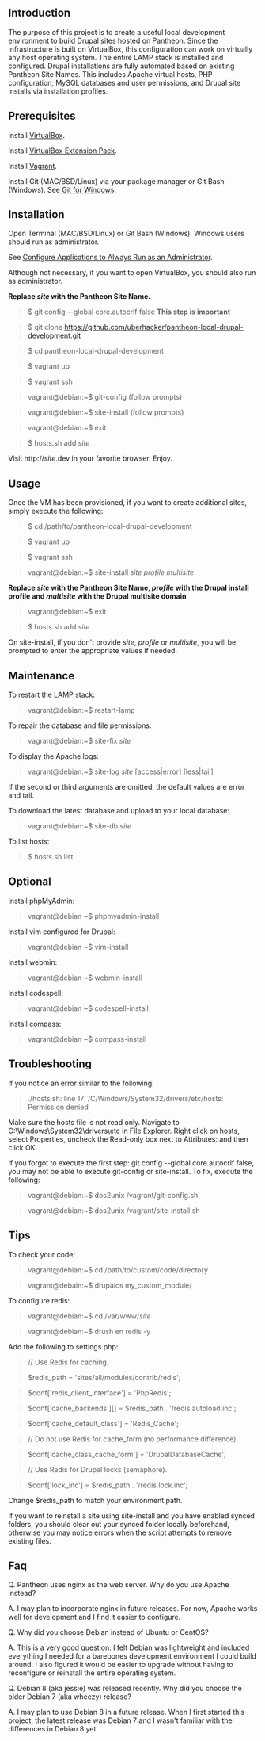 Introduction
------------
The purpose of this project is to create a useful local development environment to build Drupal sites hosted on Pantheon.  Since the infrastructure is built on VirtualBox, this configuration can work on virtually any host operating system.  The entire LAMP stack is installed and configured.  Drupal installations are fully automated based on existing Pantheon Site Names.  This includes Apache virtual hosts, PHP configuration, MySQL databases and user permissions, and Drupal site installs via installation profiles.

Prerequisites
-------------
Install [VirtualBox](https://www.virtualbox.org/wiki/Downloads).

Install [VirtualBox Extension Pack](https://www.virtualbox.org/wiki/Downloads).

Install [Vagrant](http://www.vagrantup.com/downloads.html).

Install Git (MAC/BSD/Linux) via your package manager or Git Bash (Windows).  See [Git for Windows](https://msysgit.github.io/).

Installation
------------
Open Terminal (MAC/BSD/Linux) or Git Bash (Windows).  Windows users should run as administrator.

See [Configure Applications to Always Run as an Administrator](https://technet.microsoft.com/en-us/magazine/ff431742.aspx).

Although not necessary, if you want to open VirtualBox, you should also run as administrator.

**Replace *site* with the Pantheon Site Name.**

> $ git config --global core.autocrlf false  **This step is important**

> $ git clone https://github.com/uberhacker/pantheon-local-drupal-development.git

> $ cd pantheon-local-drupal-development

> $ vagrant up

> $ vagrant ssh

> vagrant@debian:~$ git-config (follow prompts)

> vagrant@debian:~$ site-install (follow prompts)

> vagrant@debian:~$ exit

> $ hosts.sh add *site*

Visit http://*site*.dev in your favorite browser.  Enjoy.

Usage
-----
Once the VM has been provisioned, if you want to create additional sites, simply execute the following:

> $ cd /path/to/pantheon-local-drupal-development

> $ vagrant up

> $ vagrant ssh

> vagrant@debian:~$ site-install *site* *profile* *multisite*

**Replace *site* with the Pantheon Site Name, *profile* with the Drupal install profile and *multisite* with the Drupal multisite domain**

> vagrant@debian:~$ exit

> $ hosts.sh add *site*

On site-install, if you don't provide *site*, *profile* or *multisite*, you will be prompted to enter the appropriate values if needed.

Maintenance
-----------
To restart the LAMP stack:
> vagrant@debian:~$ restart-lamp

To repair the database and file permissions:
> vagrant@debian:~$ site-fix *site*

To display the Apache logs:
> vagrant@debian:~$ site-log *site* [access|error] [less|tail]

If the second or third arguments are omitted, the default values are error and tail.

To download the latest database and upload to your local database:
> vagrant@debian:~$ site-db *site*

To list hosts:
> $ hosts.sh list

Optional
--------
Install phpMyAdmin:
> vagrant@debian ~$ phpmyadmin-install

Install vim configured for Drupal:
> vagrant@debian ~$ vim-install

Install webmin:
> vagrant@debian ~$ webmin-install

Install codespell:
> vagrant@debian ~$ codespell-install

Install compass:
> vagrant@debian ~$ compass-install

Troubleshooting
---------------
If you notice an error similar to the following:
> ./hosts.sh: line 17: /C/Windows/System32/drivers/etc/hosts: Permission denied

Make sure the hosts file is not read only.  Navigate to C:\Windows\System32\drivers\etc in File Explorer.  Right click on hosts, select Properties, uncheck the Read-only box next to Attributes: and then click OK.

If you forgot to execute the first step: git config --global core.autocrlf false, you may not be able to execute git-config or site-install.  To fix, execute the following:
> vagrant@debian:~$ dos2unix /vagrant/git-config.sh

> vagrant@debian:~$ dos2unix /vagrant/site-install.sh

Tips
----

To check your code:
> vagrant@debian:~$ cd /path/to/custom/code/directory

> vagrant@debain:~$ drupalcs my_custom_module/

To configure redis:
> vagrant@debian:~$ cd /var/www/*site*

> vagrant@debian:~$ drush en redis -y

Add the following to settings.php:
> // Use Redis for caching.

> $redis_path = 'sites/all/modules/contrib/redis';

> $conf['redis_client_interface'] = 'PhpRedis';

> $conf['cache_backends'][] = $redis_path . '/redis.autoload.inc';

> $conf['cache_default_class'] = 'Redis_Cache';

> // Do not use Redis for cache_form (no performance difference).

> $conf['cache_class_cache_form'] = 'DrupalDatabaseCache';

> // Use Redis for Drupal locks (semaphore).

> $conf['lock_inc'] = $redis_path . '/redis.lock.inc';

Change $redis_path to match your environment path.

If you want to reinstall a site using site-install and you have enabled synced folders, you should clear out your synced folder locally beforehand, otherwise you may notice errors when the script attempts to remove existing files.

Faq
---

Q. Pantheon uses nginx as the web server. Why do you use Apache instead?

A. I may plan to incorporate nginx in future releases. For now, Apache works well for development and I find it easier to configure.


Q. Why did you choose Debian instead of Ubuntu or CentOS?

A. This is a very good question. I felt Debian was lightweight and included everything I needed for a barebones development environment I could build around.  I also figured it would be easier to upgrade without having to reconfigure or reinstall the entire operating system.


Q. Debian 8 (aka jessie) was released recently. Why did you choose the older Debian 7 (aka wheezy) release?

A. I may plan to use Debian 8 in a future release. When I first started this project, the latest release was Debian 7 and I wasn't familiar with the differences in Debian 8 yet.
